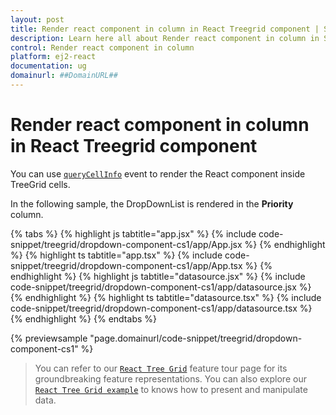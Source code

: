 ```yaml
---
layout: post
title: Render react component in column in React Treegrid component | Syncfusion
description: Learn here all about Render react component in column in Syncfusion React Treegrid component of Syncfusion Essential JS 2 and more.
control: Render react component in column 
platform: ej2-react
documentation: ug
domainurl: ##DomainURL##
---
```


# Render react component in column in React Treegrid component

You can use [`queryCellInfo`](https://ej2.syncfusion.com/react/documentation/api/treegrid/#querycellinfo) event to render the React component inside TreeGrid cells.

In the following sample, the DropDownList is rendered in the **Priority** column.

{% tabs %}
{% highlight js tabtitle="app.jsx" %}
{% include code-snippet/treegrid/dropdown-component-cs1/app/App.jsx %}
{% endhighlight %}
{% highlight ts tabtitle="app.tsx" %}
{% include code-snippet/treegrid/dropdown-component-cs1/app/App.tsx %}
{% endhighlight %}
{% highlight js tabtitle="datasource.jsx" %}
{% include code-snippet/treegrid/dropdown-component-cs1/app/datasource.jsx %}
{% endhighlight %}
{% highlight ts tabtitle="datasource.tsx" %}
{% include code-snippet/treegrid/dropdown-component-cs1/app/datasource.tsx %}
{% endhighlight %}
{% endtabs %}

 {% previewsample "page.domainurl/code-snippet/treegrid/dropdown-component-cs1" %}

> You can refer to our [`React Tree Grid`](https://www.syncfusion.com/react-ui-components/react-tree-grid) feature tour page for its groundbreaking feature representations. You can also explore our [`React Tree Grid example`](https://ej2.syncfusion.com/react/demos/#/material/treegrid/treegrid-overview) to knows how to present and manipulate data.
